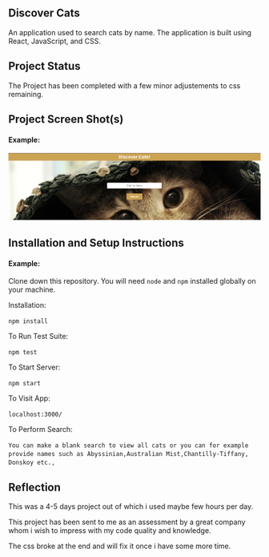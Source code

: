 ## Discover Cats

An application used to search cats by name. The application is built using React, JavaScript, and CSS.

## Project Status
The Project has been completed with a few minor adjustements to css remaining.


## Project Screen Shot(s)

#### Example:

<img src="Resources/Images/img.png"/>


## Installation and Setup Instructions

#### Example:

Clone down this repository. You will need `node` and `npm` installed globally on your machine.

Installation:

`npm install`

To Run Test Suite:

`npm test`

To Start Server:

`npm start`

To Visit App:

`localhost:3000/`

To Perform Search:

`You can make a blank search to view all cats or you can for example provide names such as Abyssinian,Australian Mist,Chantilly-Tiffany, Donskoy etc.,`

## Reflection

This was a 4-5 days project out of which i used maybe few hours per day. 

This project has been sent to me as an assessment by a great company whom i wish to impress with my code quality and knowledge. 

The css broke at the end and will fix it once i have some more time.